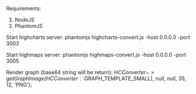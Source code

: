 Requirements:
  1. NodeJS
  2. PhantomJS

Start highcharts server:
  phantomjs highcharts-convert.js -host 0.0.0.0 -port 3003

Start highmaps server:
  phantomjs highmaps-convert.js -host 0.0.0.0 -port 3005

Render graph (base64 string will be return):
  $HCConverter->getGraphImage(HCConverter::$GRAPH_TEMPLATE_SMALL), null, null, 35, 12, 'PNG');

